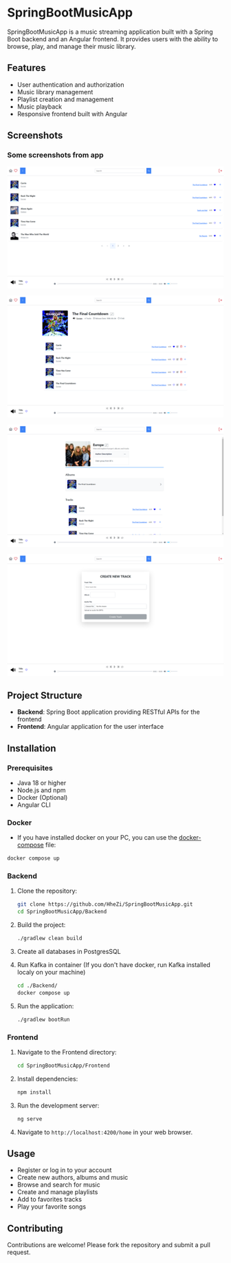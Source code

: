 # SpringBootMusicApp

SpringBootMusicApp is a music streaming application built with a Spring Boot backend and an Angular frontend. It provides users with the ability to browse, play, and manage their music library.

## Features

- User authentication and authorization
- Music library management
- Playlist creation and management
- Music playback
- Responsive frontend built with Angular

## Screenshots

### Some screenshots from app

![Home page](images/home.png)

![Album page](images/album.png)

![Author page](images/author.png)

![Track creation page](images/createTrack.png)


## Project Structure

- **Backend**: Spring Boot application providing RESTful APIs for the frontend
- **Frontend**: Angular application for the user interface

## Installation

### Prerequisites

- Java 18 or higher
- Node.js and npm
-  Docker (Optional)
- Angular CLI
### Docker

* If you have installed docker on your PC, you can use the [docker-compose](docker-compose.yml) file:
```sh
docker compose up
```

### Backend

1. Clone the repository:
    ```sh
    git clone https://github.com/HheZi/SpringBootMusicApp.git
    cd SpringBootMusicApp/Backend
    ```

2. Build the project:
    ```sh
    ./gradlew clean build
    ```

3. Create all databases in PostgresSQL

4. Run Kafka in container  (If you don't have docker, run Kafka installed localy on your machine)
    ```sh
    cd ./Backend/
    docker compose up
    ```

5. Run the application:
    ```sh
    ./gradlew bootRun
    ```

### Frontend

1. Navigate to the Frontend directory:
    ```sh
    cd SpringBootMusicApp/Frontend
    ```

2. Install dependencies:
    ```sh
    npm install
    ```

3. Run the development server:
    ```sh
    ng serve
    ```

4. Navigate to `http://localhost:4200/home` in your web browser.

## Usage

- Register or log in to your account
- Create new authors, albums and music
- Browse and search for music
- Create and manage playlists
- Add to favorites tracks
- Play your favorite songs

## Contributing

Contributions are welcome! Please fork the repository and submit a pull request.